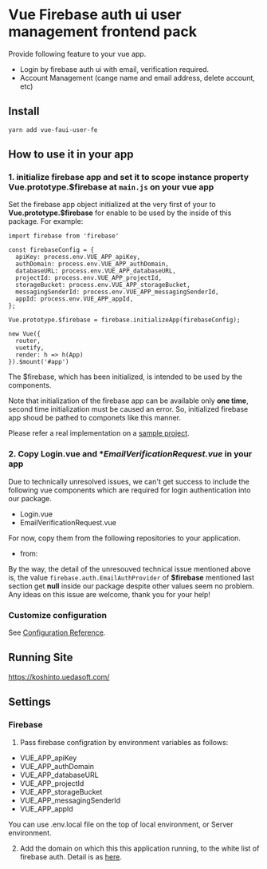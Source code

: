 # Vue Firebase auth ui user management frontend pack
Provide following feature to your vue app.
- Login by firebase auth ui with email, verification required.
- Account Management (cange name and email address, delete account, etc)

## Install
```yarn add vue-faui-user-fe```

## How to use it in your app

### 1. initialize **firebase app** and set it to scope instance property **Vue.prototype.$firebase** at ``main.js`` on your vue app

Set the firebase app object initialized at the very first of your to **Vue.prototype.$firebase** for enable to be used by the inside of this package. For example:

```vue{13}
import firebase from 'firebase'

const firebaseConfig = {
  apiKey: process.env.VUE_APP_apiKey,
  authDomain: process.env.VUE_APP_authDomain,
  databaseURL: process.env.VUE_APP_databaseURL,
  projectId: process.env.VUE_APP_projectId,
  storageBucket: process.env.VUE_APP_storageBucket,
  messagingSenderId: process.env.VUE_APP_messagingSenderId,
  appId: process.env.VUE_APP_appId,
};

Vue.prototype.$firebase = firebase.initializeApp(firebaseConfig);

new Vue({
  router,
  vuetify,
  render: h => h(App)
}).$mount('#app')
```

The $firebase, which has been initialized, is intended to be used by the components.

Note that initialization of the firebase app can be available only **one time**, second time initialization must be caused an error. So, initialized firebase app shoud be pathed to componets like this manner.

Please refer a real implementation on a [sample project](https://github.com/UedaTakeyuki/vue-faui-user-fe-sample/blob/main/src/main.js#L33).

### 2. Copy **Login.vue** and **EmailVerificationRequest.vue* in your app

Due to technically unresolved issues, we can't get success to include the following vue components which are required for login authentication into our package.

- Login.vue
- EmailVerificationRequest.vue

For now, copy them from the following repositories to your application.

- from: 


By the way, the detail of the unresouved technical issue mentioned above is, the value ``firebase.auth.EmailAuthProvider`` of **$firebase** mentioned last section get **null** inside our package despite other values seem no problem. Any ideas on this issue are welcome, thank you for your help! 



### Customize configuration
See [Configuration Reference](https://cli.vuejs.org/config/).

## Running Site
https://koshinto.uedasoft.com/

## Settings

### Firebase
1. Pass firebase configration by environment variables as follows:
- VUE_APP_apiKey
- VUE_APP_authDomain
- VUE_APP_databaseURL
- VUE_APP_projectId
- VUE_APP_storageBucket
- VUE_APP_messagingSenderId
- VUE_APP_appId

You can use .env.local file on the top of local environment, or Server environment.

2. Add the domain on which this this application running, to the white list of firebase auth. Detail is as [here](https://qiita.com/UedaTakeyuki/items/f2553f540b0bf145177b).
